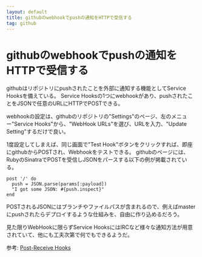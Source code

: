 ```yaml
---
layout: default
title: githubのwebhookでpushの通知をHTTPで受信する
tag: github
---
```


# githubのwebhookでpushの通知をHTTPで受信する

githubはリポジトリにpushされたことを外部に通知する機能としてService Hooksを備えている。
Service Hooksの1つにwebhookがあり、pushされたことをJSONで任意のURLにHTTPでPOSTできる。

webhookの設定は、githubのリポジトリの"Settings"のページ、左のメニュー"Service Hooks"から、"WebHook URLs"を選び、URLを入力、"Update Setting"するだけで良い。

1度設定してしまえば、同じ画面で"Test Hook"ボタンをクリックすれば、即座にgithubからPOSTされ、Webhookをテストできる。
githubのページには、RubyのSinatraでPOSTを受信しJSONをパースする以下の例が掲載されている。

    post '/' do
      push = JSON.parse(params[:payload])
      "I got some JSON: #{push.inspect}"
    end

POSTされるJSONにはブランチやファイルパスが含まれるので、例えばmasterにpushされたらデプロイするような仕組みを、自由に作り込めるだろう。

見た限りWebHookに限らずService HooksにはIRCなど様々な通知方法が用意されていて、他にも工夫次第で何でもできるようだ。

参考:
[Post-Receive Hooks](https://help.github.com/articles/post-receive-hooks)

